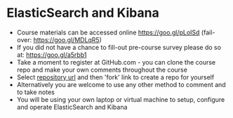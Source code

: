 # ElasticSearch and Kibana #

* Course materials can be accessed online https://goo.gl/pLoISd (fail-over: https://goo.gl/MDLqR5)
* If you did not have a chance to fill-out pre-course survey please do so at: https://goo.gl/a5rbb1
* Take a moment to register at GitHub.com - you can clone the course repo and make your own comments throughout the course
* Select <a href="https://github.com/vkhazin/elasticsearch-courseware" target="_blank">repository url</a> and then 'fork' link to create a repo for yourself 
* Alternatively you are welcome to use any other method to comment and to take notes
* You will be using your own laptop or virtual machine to setup, configure and operate ElasticSearch and Kibana
